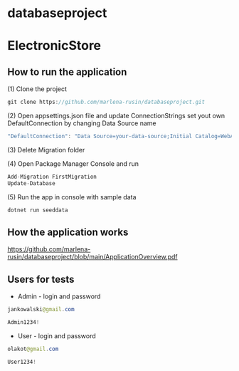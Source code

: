 # databaseproject


# ElectronicStore



## How to run the application

(1) Clone the project 


```java
git clone https://github.com/marlena-rusin/databaseproject.git
```

(2) Open appsettings.json file and update ConnectionStrings set yout own DefaultConnection by changing Data Source name 

```java
"DefaultConnection": "Data Source=your-data-source;Initial Catalog=WebApp;Integrated Security=True;Connect Timeout=30;Encrypt=False;Trust Server Certificate=False;Application Intent=ReadWrite;Multi Subnet Failover=False"
```
(3) Delete Migration folder 

(4) Open Package Manager Console and run 
```java
Add-Migration FirstMigration
Update-Database
```
(5) Run the app in console with sample data 

```java
dotnet run seeddata
```

## How the application works 
https://github.com/marlena-rusin/databaseproject/blob/main/ApplicationOverview.pdf

## Users for tests 
- Admin - login and password
 ```java
jankowalski@gmail.com
```
```java
Admin1234!
```

- User - login and password
 ```java
olakot@gmail.com
```
```java
User1234!
```
